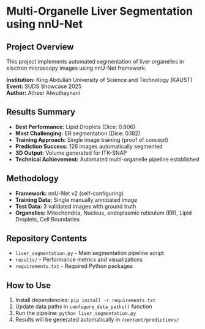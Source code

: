 # Multi-Organelle Liver Segmentation using nnU-Net

## Project Overview
This project implements automated segmentation of liver organelles in electron microscopy images using nnU-Net framework.

**Institution:** King Abdullah University of Science and Technology (KAUST)  
**Event:** SUDS Showcase 2025  
**Author:** Atheer Alwuthaynani

## Results Summary
- **Best Performance:** Lipid Droplets (Dice: 0.806)
- **Most Challenging:** ER segmentation (Dice: 0.182)
- **Training Approach:** Single image training (proof of concept)
- **Prediction Success:** 126 images automatically segmented
- **3D Output:** Volume generated for ITK-SNAP
- **Technical Achievement:** Automated multi-organelle pipeline established

## Methodology
- **Framework:** nnU-Net v2 (self-configuring)
- **Training Data:** Single manually annotated image
- **Test Data:** 3 validated images with ground truth
- **Organelles:** Mitochondria, Nucleus, endoplasmic reticulum (ER), Lipid Droplets, Cell Boundaries

## Repository Contents
- `liver_segmentation.py` - Main segmentation pipeline script
- `results/` - Performance metrics and visualizations
- `requirements.txt` - Required Python packages

## How to Use
1. Install dependencies: `pip install -r requirements.txt`
2. Update data paths in `configure_data_paths()` function
3. Run the pipeline: `python liver_segmentation.py`
4. Results will be generated automatically in `/content/predictions/`
